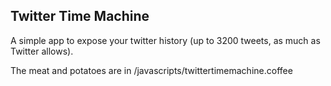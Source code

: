 ## Twitter Time Machine

A simple app to expose your twitter history (up to 3200 tweets, as much as Twitter allows).

The meat and potatoes are in /javascripts/twittertimemachine.coffee